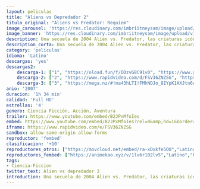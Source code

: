 ```yaml
---
layout: peliculas
title: "Aliens vs Depredador 2"
titulo_original: "Aliens vs Predator: Requiem"
image_carousel: 'https://res.cloudinary.com/imbriitneysam/image/upload/v1543184596/alien2-banner.jpg'
image_banner: 'https://res.cloudinary.com/imbriitneysam/image/upload/v1543184597/alien2-poster.jpg'
description: Una secuela de 2004 Alien vs. Predator, las criaturas icónicas de dos de las franquicias cinematográficas más aterradoras en la historia del cine libran su batalla más brutal jamás, en nuestro propio patio trasero. La pequeña ciudad de Gunnison, Colorado se convierte en una zona de guerra entre dos de las formas de vida extraterrestre más mortíferas, Alien y Predator. Cuando un barco explorador Predator se estrella en las colinas fuera de la ciudad, Alien Facehuggers y un híbrido Alien / Predator son liberados y comienzan a aterrorizar a la ciudad.
description_corta: Una secuela de 2004 Alien vs. Predator, las criaturas icónicas de dos de las franquicias cinematográficas más aterradoras en la historia del cine libran su batalla más brutal jamás, en nuestro propio patio trasero. La pequeña ciudad de Gunnison, Colorado se..
category: 'peliculas'
idioma: 'Latino'
descargas: 'yes'
descargas2:
    descarga-1: ["1", "https://oload.fun/f/DDzvG8C91v0", "https://www.google.com/s2/favicons?domain=openload.co","OpenLoad","https://res.cloudinary.com/imbriitneysam/image/upload/v1541473684/mexico.png", "Latino", "Full HD"]
    descarga-2: ["2", "https://www.rapidvideo.com/d/FSV36ZNZSG", "https://www.google.com/s2/favicons?domain=www.rapidvideo.com","RapidVideo","https://res.cloudinary.com/imbriitneysam/image/upload/v1541473684/mexico.png", "Latino", "Full HD"]
    descarga-3: ["3", "https://mega.nz/#!ma43hLTI!FMhNDJo_8IYpK1AXJtn6excN8yeB5t77d0BO-90DBSI", "https://www.google.com/s2/favicons?domain=mega.nz","Mega","https://res.cloudinary.com/imbriitneysam/image/upload/v1541473684/mexico.png", "Latino", "Full HD"]
anio: '2007'
duracion: '1h 34 min'
calidad: 'Full HD'
estrellas: '4'
genero: Ciencia Ficción, Acción, Aventura
trailer: https://www.youtube.com/embed/B2JPxMfoIes
embed: https://www.youtube.com/embed/B2JPxMfoIes?rel=0&amp;hd=1&border=0&wmode=opaque&enablejsapi=1&modestbranding=1&controls=1&showinfo=1
iframe: https://www.rapidvideo.com/e/FSV36ZNZSG
sandbox: allow-same-origin allow-forms
reproductor: 'fembed'
clasificacion: '+10'
reproductores_otros: ["https://movcloud.net/embed/ra-xDxkfe5OU","Latino","https://www.zembed.to/public/dist/asteroid.html?id=3a1e6c382e0d7e753a5266aaad22d84b&title=Aliens%20vs.%20Predator%202:%20Requiem","Latino"]
reproductores_fembed: ["https://animekao.xyz/v/1lv6r102lv5","Latino","https://pelispng.online/v/8godedmk6p9","Latino"]
tags:
- Ciencia-Ficcion
twitter_text: Alien vs depredador 2
introduction: Una secuela de 2004 Alien vs. Predator, las criaturas icónicas de dos de las franquicias cinematográficas más aterradoras en la historia del cine libran su batalla más brutal jamás, en nuestro propio patio trasero. La pequeña ciudad de Gunnison, Colorado se
---
```












